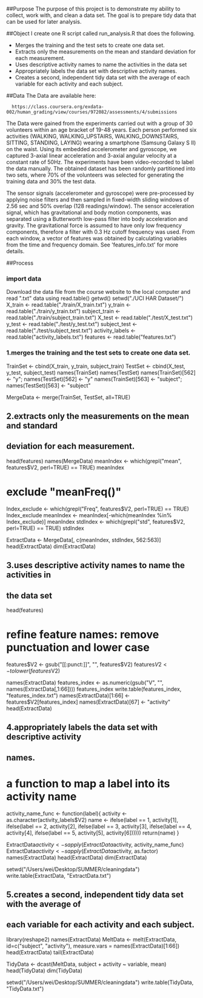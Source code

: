 ##Purpose
The purpose of this project is to demonstrate my ability to collect, work with, and clean a data set. The goal is to prepare tidy data that can be used for later analysis. 


##Object
I create one R script called run_analysis.R that does the following. 
* Merges the training and the test sets to create one data set.
* Extracts only the measurements on the mean and standard deviation for each measurement. 
* Uses descriptive activity names to name the activities in the data set
* Appropriately labels the data set with descriptive activity names. 
* Creates a second, independent tidy data set with the average of each variable for each activity and each subject.


##Data
The Data are available here: 
            
      https://class.coursera.org/exdata-002/human_grading/view/courses/972082/assessments/4/submissions
      
The Data were gained from the experiments carried out with a group of 30 volunteers within an age bracket of 19-48 years. Each person performed six activities (WALKING, WALKING_UPSTAIRS, WALKING_DOWNSTAIRS, SITTING, STANDING, LAYING) wearing a smartphone (Samsung Galaxy S II) on the waist. Using its embedded accelerometer and gyroscope, we captured 3-axial linear acceleration and 3-axial angular velocity at a constant rate of 50Hz. The experiments have been video-recorded to label the data manually. The obtained dataset has been randomly partitioned into two sets, where 70% of the volunteers was selected for generating the training data and 30% the test data. 

The sensor signals (accelerometer and gyroscope) were pre-processed by applying noise filters and then sampled in fixed-width sliding windows of 2.56 sec and 50% overlap (128 readings/window). The sensor acceleration signal, which has gravitational and body motion components, was separated using a Butterworth low-pass filter into body acceleration and gravity. The gravitational force is assumed to have only low frequency components, therefore a filter with 0.3 Hz cutoff frequency was used. From each window, a vector of features was obtained by calculating variables from the time and frequency domain. See 'features_info.txt' for more details. 


##Process

### import data
Download the data file from the course website to the local computer 
and read ".txt" data using     read.table()
    getwd()
    setwd("./UCI HAR Dataset/")
    X_train <- read.table("./train/X_train.txt")
    y_train <- read.table("./train/y_train.txt")
    subject_train <- read.table("./train/subject_train.txt")
    X_test <- read.table("./test/X_test.txt")
    y_test <- read.table("./test/y_test.txt")
    subject_test <- read.table("./test/subject_test.txt")
    activity_labels <- read.table("activity_labels.txt")
    features <- read.table("features.txt")

### 1.merges the training and the test sets to create one data set.

TrainSet <- cbind(X_train, y_train, subject_train)
TestSet <- cbind(X_test, y_test, subject_test)
names(TrainSet)
names(TestSet)
names(TrainSet)[562] <- "y"; names(TestSet)[562] <- "y"
names(TrainSet)[563] <- "subject"; names(TestSet)[563] <- "subject"

MergeData <- merge(TrainSet, TestSet, all=TRUE)


## 2.extracts only the measurements on the mean and standard 
## deviation for each measurement. 
head(features)
names(MergeData)
meanIndex <- which(grepl("mean", features$V2, perl=TRUE) == TRUE)
meanIndex
# exclude "meanFreq()"
Index_exclude <- which(grepl("Freq", features$V2, perl=TRUE) == TRUE)
Index_exclude
meanIndex <- meanIndex[-which(meanIndex %in% Index_exclude)]
meanIndex
stdIndex <- which(grepl("std", features$V2, perl=TRUE) == TRUE)
stdIndex


ExtractData <- MergeData[, c(meanIndex, stdIndex, 562:563)]
head(ExtractData)
dim(ExtractData)


## 3.uses descriptive activity names to name the activities in
## the data set
head(features)
# refine feature names: remove punctuation and lower case
features$V2 <- gsub("[[:punct:]]", "", features$V2) 
features$V2 <- tolower(features$V2)

names(ExtractData)
features_index <- as.numeric(gsub("V", "", names(ExtractData[,1:66])))
features_index
write.table(features_index, "features_index.txt")
names(ExtractData)[1:66] <- features$V2[features_index]
names(ExtractData)[67] <- "activity"
head(ExtractData)


## 4.appropriately labels the data set with descriptive activity
## names.
# a function to map a label into its activity name 
activity_name_func <- function(label){
    activity <- as.character(activity_labels$V2)
    name <- ifelse(label == 1, activity[1],
                   ifelse(label == 2, activity[2],
                          ifelse(label == 3, activity[3],
                                 ifelse(label == 4, activity[4],
                                        ifelse(label == 5, activity[5], activity[6])))))
    return(name)
  }

ExtractData$activity <- sapply(ExtractData$activity, activity_name_func)
ExtractData$activity <- sapply(ExtractData$activity, as.factor)
names(ExtractData)
head(ExtractData)
dim(ExtractData)

setwd("/Users/wei/Desktop/SUMMER/cleaningdata")
write.table(ExtractData, "ExtractData.txt")

## 5.creates a second, independent tidy data set with the average of 
## each variable for each activity and each subject. 
library(reshape2)
names(ExtractData)
MeltData <- melt(ExtractData, id=c("subject", "activity"),
                 measure.vars = names(ExtractData)[1:66]) 
head(ExtractData)
tail(ExtractData)

TidyData <- dcast(MeltData, subject + activity ~ variable, mean)
head(TidyData)
dim(TidyData)

setwd("/Users/wei/Desktop/SUMMER/cleaningdata")
write.table(TidyData, "TidyData.txt")
